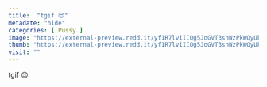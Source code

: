 ```yaml
---
title:  "tgif 😍"
metadate: "hide"
categories: [ Pussy ]
image: "https://external-preview.redd.it/yf1R7lviIIQg5JoGVT3shWzPkWQyUkuazYCRSYcJqt0.jpg?auto=webp&s=54827fd4e169dc81aa7f6367c0fa60106c119cb6"
thumb: "https://external-preview.redd.it/yf1R7lviIIQg5JoGVT3shWzPkWQyUkuazYCRSYcJqt0.jpg?width=1080&crop=smart&auto=webp&s=602745240d1a619279361e4d1fe39d0d8660a21c"
visit: ""
---
```

tgif 😍
